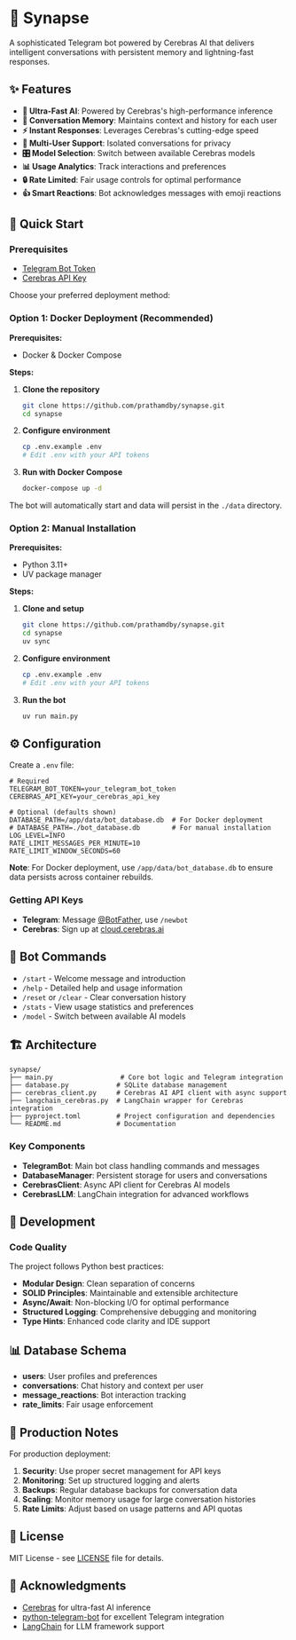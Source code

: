 # 🧠 Synapse

A sophisticated Telegram bot powered by Cerebras AI that delivers intelligent conversations with persistent memory and lightning-fast responses.

## ✨ Features

- **🚀 Ultra-Fast AI**: Powered by Cerebras's high-performance inference
- **🧠 Conversation Memory**: Maintains context and history for each user
- **⚡ Instant Responses**: Leverages Cerebras's cutting-edge speed
- **👥 Multi-User Support**: Isolated conversations for privacy
- **🎛️ Model Selection**: Switch between available Cerebras models
- **📊 Usage Analytics**: Track interactions and preferences
- **🔒 Rate Limited**: Fair usage controls for optimal performance
- **👍 Smart Reactions**: Bot acknowledges messages with emoji reactions

## 🚀 Quick Start

### Prerequisites

- [Telegram Bot Token](https://t.me/botfather)
- [Cerebras API Key](https://cloud.cerebras.ai/)

Choose your preferred deployment method:

### Option 1: Docker Deployment (Recommended)

**Prerequisites:**

- Docker & Docker Compose

**Steps:**

1. **Clone the repository**

   ```bash
   git clone https://github.com/prathamdby/synapse.git
   cd synapse
   ```

2. **Configure environment**

   ```bash
   cp .env.example .env
   # Edit .env with your API tokens
   ```

3. **Run with Docker Compose**
   ```bash
   docker-compose up -d
   ```

The bot will automatically start and data will persist in the `./data` directory.

### Option 2: Manual Installation

**Prerequisites:**

- Python 3.11+
- UV package manager

**Steps:**

1. **Clone and setup**

   ```bash
   git clone https://github.com/prathamdby/synapse.git
   cd synapse
   uv sync
   ```

2. **Configure environment**

   ```bash
   cp .env.example .env
   # Edit .env with your API tokens
   ```

3. **Run the bot**
   ```bash
   uv run main.py
   ```

## ⚙️ Configuration

Create a `.env` file:

```env
# Required
TELEGRAM_BOT_TOKEN=your_telegram_bot_token
CEREBRAS_API_KEY=your_cerebras_api_key

# Optional (defaults shown)
DATABASE_PATH=/app/data/bot_database.db  # For Docker deployment
# DATABASE_PATH=./bot_database.db        # For manual installation
LOG_LEVEL=INFO
RATE_LIMIT_MESSAGES_PER_MINUTE=10
RATE_LIMIT_WINDOW_SECONDS=60
```

**Note**: For Docker deployment, use `/app/data/bot_database.db` to ensure data persists across container rebuilds.

### Getting API Keys

- **Telegram**: Message [@BotFather](https://t.me/botfather), use `/newbot`
- **Cerebras**: Sign up at [cloud.cerebras.ai](https://cloud.cerebras.ai/)

## 🤖 Bot Commands

- `/start` - Welcome message and introduction
- `/help` - Detailed help and usage information
- `/reset` or `/clear` - Clear conversation history
- `/stats` - View usage statistics and preferences
- `/model` - Switch between available AI models

## 🏗️ Architecture

```
synapse/
├── main.py                 # Core bot logic and Telegram integration
├── database.py            # SQLite database management
├── cerebras_client.py     # Cerebras AI API client with async support
├── langchain_cerebras.py  # LangChain wrapper for Cerebras integration
├── pyproject.toml         # Project configuration and dependencies
└── README.md              # Documentation
```

### Key Components

- **TelegramBot**: Main bot class handling commands and messages
- **DatabaseManager**: Persistent storage for users and conversations
- **CerebrasClient**: Async API client for Cerebras AI models
- **CerebrasLLM**: LangChain integration for advanced workflows

## 🔧 Development

### Code Quality

The project follows Python best practices:

- **Modular Design**: Clean separation of concerns
- **SOLID Principles**: Maintainable and extensible architecture
- **Async/Await**: Non-blocking I/O for optimal performance
- **Structured Logging**: Comprehensive debugging and monitoring
- **Type Hints**: Enhanced code clarity and IDE support

## 📊 Database Schema

- **users**: User profiles and preferences
- **conversations**: Chat history and context per user
- **message_reactions**: Bot interaction tracking
- **rate_limits**: Fair usage enforcement

## 🚨 Production Notes

For production deployment:

1. **Security**: Use proper secret management for API keys
2. **Monitoring**: Set up structured logging and alerts
3. **Backups**: Regular database backups for conversation data
4. **Scaling**: Monitor memory usage for large conversation histories
5. **Rate Limits**: Adjust based on usage patterns and API quotas

## 📄 License

MIT License - see [LICENSE](LICENSE) file for details.

## 🙏 Acknowledgments

- [Cerebras](https://cerebras.ai/) for ultra-fast AI inference
- [python-telegram-bot](https://github.com/python-telegram-bot/python-telegram-bot) for excellent Telegram integration
- [LangChain](https://langchain.com/) for LLM framework support
